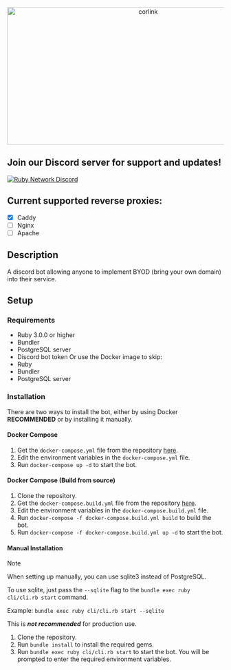 <div align="center">
         
<img src="https://socialify.git.ci/ruby-network/byod-bot/image?description=1&font=Inter&forks=1&issues=1&language=1&name=1&owner=1&pattern=Circuit%20Board&pulls=1&stargazers=1&theme=Dark" alt="corlink" width="640" height="320" />

</div>

## Join our Discord server for support and updates!
[![Ruby Network Discord](https://invidget.switchblade.xyz/bXJCZJZcJe?theme=dark)](https://discord.gg/bXJCZJZcJe)

## Current supported reverse proxies:
- [x] Caddy
- [ ] Nginx
- [ ] Apache

## Description
A discord bot allowing anyone to implement BYOD (bring your own domain) into their service.

## Setup

### Requirements
- Ruby 3.0.0 or higher
- Bundler
- PostgreSQL server
- Discord bot token
Or use the Docker image to skip:
- Ruby
- Bundler
- PostgreSQL server

### Installation
There are two ways to install the bot, either by using Docker **RECOMMENDED** or by installing it manually.

#### Docker Compose

1. Get the `docker-compose.yml` file from the repository [here](https://github.com/ruby-network/byod-bot/blob/main/docker-compose.yml).
2. Edit the environment variables in the `docker-compose.yml` file.
3. Run `docker-compose up -d` to start the bot.

#### Docker Compose (Build from source)

1. Clone the repository.
2. Get the `docker-compose.build.yml` file from the repository [here](https://github.com/ruby-network/ruby/blob/main/docker-compose.build.yml).
3. Edit the environment variables in the `docker-compose.build.yml` file.
4. Run `docker-compose -f docker-compose.build.yml build` to build the bot.
5. Run `docker-compose -f docker-compose.build.yml up -d` to start the bot.

#### Manual Installation

> [!NOTE]
> When setting up manually, you can use sqlite3 instead of PostgreSQL.
> 
> To use sqlite, just pass the `--sqlite` flag to the `bundle exec ruby cli/cli.rb start` command.
>
> Example: `bundle exec ruby cli/cli.rb start --sqlite`
>
> This is ***not recommended*** for production use.

1. Clone the repository.
2. Run `bundle install` to install the required gems.
3. Run `bundle exec ruby cli/cli.rb start` to start the bot. You will be prompted to enter the required environment variables.
